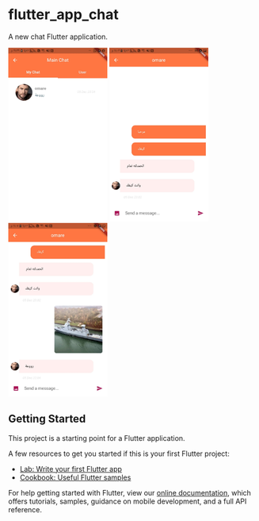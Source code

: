 # flutter_app_chat

A new chat Flutter application.

<p float="left">
<img src="images/4.jpg" width="200" height="350"/>
<img src="images/2.jpg" width="200" height="350"/>
<img src="images/1.jpg" width="200" height="350"/>
</p>


## Getting Started

This project is a starting point for a Flutter application.

A few resources to get you started if this is your first Flutter project:

- [Lab: Write your first Flutter app](https://flutter.dev/docs/get-started/codelab)
- [Cookbook: Useful Flutter samples](https://flutter.dev/docs/cookbook)

For help getting started with Flutter, view our
[online documentation](https://flutter.dev/docs), which offers tutorials,
samples, guidance on mobile development, and a full API reference.

